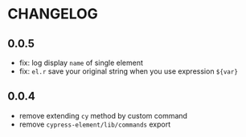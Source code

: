 # CHANGELOG

## 0.0.5

- fix: log display `name` of single element
- fix: `el.r` save your original string when you use expression `${var}`

## 0.0.4

- remove extending `cy` method by custom command
- remove `cypress-element/lib/commands` export
